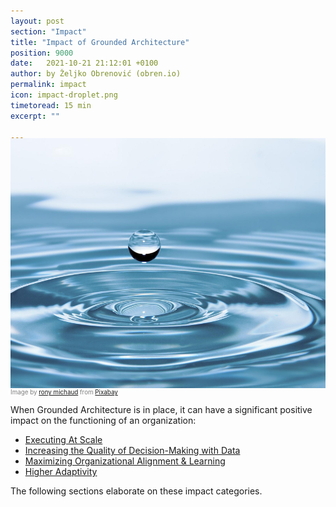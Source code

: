 ```yaml
---
layout: post
section: "Impact"
title: "Impact of Grounded Architecture"
position: 9000
date:   2021-10-21 21:12:01 +0100
author: by Željko Obrenović (obren.io)
permalink: impact
icon: impact-droplet.png
timetoread: 15 min
excerpt: ""

---
```

<img style="margin-top: -20px; width: 100%; height: 400px; object-fit: cover" 
     src="assets/images/arch/drop-of-water-578897_1920.jpg">
<div style="font-size: 70%; margin-top: -16px; color: grey; margin-bottom: 12px">
Image by <a href="https://pixabay.com/users/ronymichaud-647623/?utm_source=link-attribution&amp;utm_medium=referral&amp;utm_campaign=image&amp;utm_content=578897">rony michaud</a> from <a href="https://pixabay.com/?utm_source=link-attribution&amp;utm_medium=referral&amp;utm_campaign=image&amp;utm_content=578897">Pixabay</a>
</div>

When Grounded Architecture is in place, it can have a significant positive impact on the functioning of an organization:

* [Executing At Scale](executing-at-scale)
* [Increasing the Quality of Decision-Making with Data](decisions-quality)
* [Maximizing Organizational Alignment & Learning](alignment)
* [Higher Adaptivity](adaptivity)

The following sections elaborate on these impact categories.

